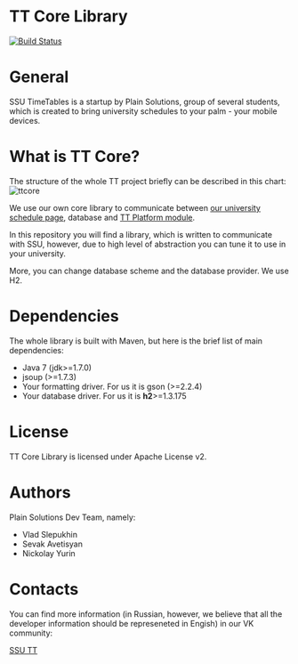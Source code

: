TT Core Library
=======
[![Build Status](https://travis-ci.org/Plain-Solutions/tt-core.svg?branch=dev)](https://travis-ci.org/Plain-Solutions/tt-core)

General
=======
SSU TimeTables is a startup by Plain Solutions, group of several students, which is created to bring university schedules to your palm - your mobile devices. 

What is TT Core?
================
The structure of the whole TT project briefly can be described in this chart:
![ttcore](http://i.imgur.com/254Pko2.jpg)

We use our own core library to communicate between [our university schedule page](http://www.sgu.ru/schedule), database and [TT Platform module](https://github.com/plain-solutions/tt-platform).

In this repository you will find a library, which is written to communicate with SSU, however, due to high level of abstraction you can tune it to use in your university.

More, you can change database scheme and the database provider. We use H2.

Dependencies
============
The whole library is built with Maven, but here is the brief list of main dependencies:

* Java 7 (jdk>=1.7.0)
* jsoup (>=1.7.3)
* Your formatting driver. For us it is gson (>=2.2.4)
* Your database driver. For us it is **h2**>=1.3.175

License
=======
TT Core Library is licensed under Apache License v2.

Authors
=======
Plain Solutions Dev Team, namely:
 
 * Vlad Slepukhin
 * Sevak Avetisyan
 * Nickolay Yurin 
 
Contacts
========
You can find more information (in Russian, however, we believe that all the developer information should be represeneted in Engish) in our VK community: 

[SSU TT](http://vk.com/ssutt)

